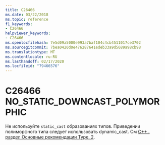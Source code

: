 ```yaml
---
title: C26466
ms.date: 03/22/2018
ms.topic: reference
f1_keywords:
- C26466
helpviewer_keywords:
- C26466
ms.openlocfilehash: 7e5d09a5000e993a7baf104c4cb4511017ce3702
ms.sourcegitcommit: 7bea0420d0e476287641edeb33a9d5689a98cb98
ms.translationtype: MT
ms.contentlocale: ru-RU
ms.lasthandoff: 02/17/2020
ms.locfileid: "79466576"
---
```

# <a name="c26466-no_static_downcast_polymorphic"></a>C26466 NO_STATIC_DOWNCAST_POLYMORPHIC

Не используйте `static_cast` образованиях типов. Приведении полиморфного типа следует использовать dynamic_cast. См [ C++ . раздел Основные рекомендации Type. 2](https://github.com/isocpp/CppCoreGuidelines/blob/master/CppCoreGuidelines.md#Pro-type-downcast).
